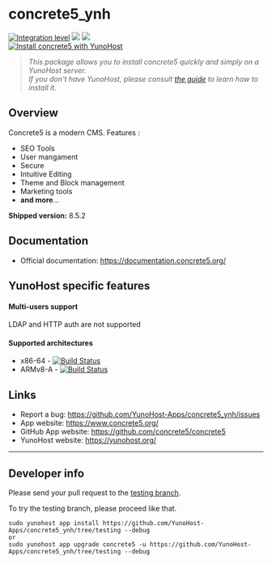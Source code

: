 # concrete5_ynh

[![Integration level](https://dash.yunohost.org/integration/concrete5.svg)](https://dash.yunohost.org/appci/app/concrete5) ![](https://ci-apps.yunohost.org/ci/badges/concrete5.status.svg) ![](https://ci-apps.yunohost.org/ci/badges/concrete5.maintain.svg)  
[![Install concrete5 with YunoHost](https://install-app.yunohost.org/install-with-yunohost.png)](https://install-app.yunohost.org/?app=concrete5)

> *This package allows you to install concrete5 quickly and simply on a YunoHost server.  
If you don't have YunoHost, please consult [the guide](https://yunohost.org/#/install) to learn how to install it.*

## Overview
Concrete5 is a modern CMS.
Features : 
* SEO Tools
* User mangament
* Secure
* Intuitive Editing
* Theme and Block management
* Marketing tools
* **and more**...

**Shipped version:** 8.5.2

## Documentation

 * Official documentation: https://documentation.concrete5.org/

## YunoHost specific features

#### Multi-users support

LDAP and HTTP auth are not supported

#### Supported architectures

* x86-64 - [![Build Status](https://ci-apps.yunohost.org/ci/logs/concrete5%20%28Apps%29.svg)](https://ci-apps.yunohost.org/ci/apps/concrete5/)
* ARMv8-A - [![Build Status](https://ci-apps-arm.yunohost.org/ci/logs/concrete5%20%28Apps%29.svg)](https://ci-apps-arm.yunohost.org/ci/apps/concrete5/)

## Links

 * Report a bug: https://github.com/YunoHost-Apps/concrete5_ynh/issues
 * App website: https://www.concrete5.org/
 * GitHub App website: https://github.com/concrete5/concrete5
 * YunoHost website: https://yunohost.org/

---

Developer info
----------------

Please send your pull request to the [testing branch](https://github.com/YunoHost-Apps/concrete5_ynh/tree/testing).

To try the testing branch, please proceed like that.
```
sudo yunohost app install https://github.com/YunoHost-Apps/concrete5_ynh/tree/testing --debug
or
sudo yunohost app upgrade concrete5 -u https://github.com/YunoHost-Apps/concrete5_ynh/tree/testing --debug
```

